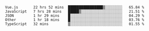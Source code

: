 
<!--
**xy406043/xy406043** is a ✨ _special_ ✨ repository because its `README.md` (this file) appears on your GitHub profile.

Here are some ideas to get you started:

- 🔭 I’m currently working on ...
- 🌱 I’m currently learning ...
- 👯 I’m looking to collaborate on ...
- 🤔 I’m looking for help with ...
- 💬 Ask me about ...
- 📫 How to reach me: ...
- 😄 Pronouns: ...
- ⚡ Fun fact: ...
-->

<!--START_SECTION:waka-->
```text
Vue.js       22 hrs 52 mins  ████████████████▒░░░░░░░░   65.84 % 
JavaScript   7 hrs 28 mins   █████▒░░░░░░░░░░░░░░░░░░░   21.51 % 
JSON         1 hr 29 mins    █░░░░░░░░░░░░░░░░░░░░░░░░   04.29 % 
Other        1 hr 18 mins    █░░░░░░░░░░░░░░░░░░░░░░░░   03.76 % 
TypeScript   32 mins         ▒░░░░░░░░░░░░░░░░░░░░░░░░   01.55 % 
```
<!--END_SECTION:waka-->

